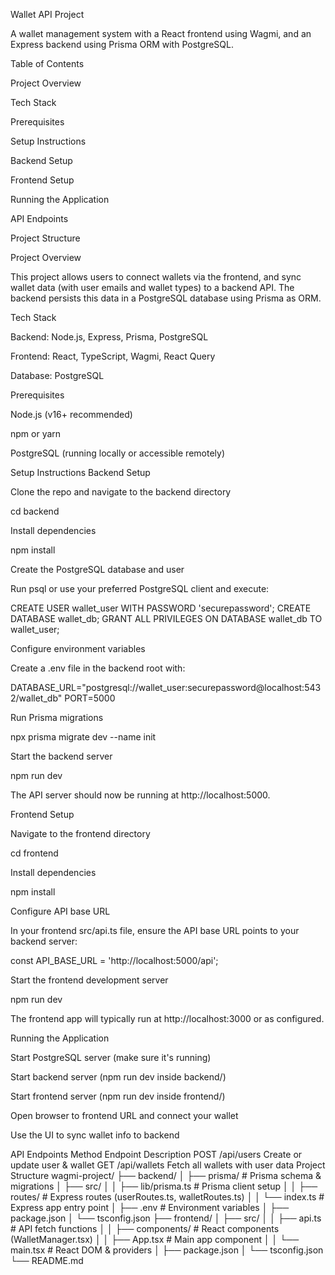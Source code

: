 Wallet API Project

A wallet management system with a React frontend using Wagmi, and an Express backend using Prisma ORM with PostgreSQL.

Table of Contents

Project Overview

Tech Stack

Prerequisites

Setup Instructions

Backend Setup

Frontend Setup

Running the Application

API Endpoints

Project Structure

Project Overview

This project allows users to connect wallets via the frontend, and sync wallet data (with user emails and wallet types) to a backend API. The backend persists this data in a PostgreSQL database using Prisma as ORM.

Tech Stack

Backend: Node.js, Express, Prisma, PostgreSQL

Frontend: React, TypeScript, Wagmi, React Query

Database: PostgreSQL

Prerequisites

Node.js (v16+ recommended)

npm or yarn

PostgreSQL (running locally or accessible remotely)

Setup Instructions
Backend Setup

Clone the repo and navigate to the backend directory

cd backend


Install dependencies

npm install


Create the PostgreSQL database and user

Run psql or use your preferred PostgreSQL client and execute:

CREATE USER wallet_user WITH PASSWORD 'securepassword';
CREATE DATABASE wallet_db;
GRANT ALL PRIVILEGES ON DATABASE wallet_db TO wallet_user;


Configure environment variables

Create a .env file in the backend root with:

DATABASE_URL="postgresql://wallet_user:securepassword@localhost:5432/wallet_db"
PORT=5000


Run Prisma migrations

npx prisma migrate dev --name init


Start the backend server

npm run dev


The API server should now be running at http://localhost:5000.

Frontend Setup

Navigate to the frontend directory

cd frontend


Install dependencies

npm install


Configure API base URL

In your frontend src/api.ts file, ensure the API base URL points to your backend server:

const API_BASE_URL = 'http://localhost:5000/api';


Start the frontend development server

npm run dev


The frontend app will typically run at http://localhost:3000 or as configured.

Running the Application

Start PostgreSQL server (make sure it's running)

Start backend server (npm run dev inside backend/)

Start frontend server (npm run dev inside frontend/)

Open browser to frontend URL and connect your wallet

Use the UI to sync wallet info to backend

API Endpoints
Method	Endpoint	Description
POST	/api/users	Create or update user & wallet
GET	/api/wallets	Fetch all wallets with user data
Project Structure
wagmi-project/
├── backend/
│   ├── prisma/              # Prisma schema & migrations
│   ├── src/
│   │   ├── lib/prisma.ts    # Prisma client setup
│   │   ├── routes/          # Express routes (userRoutes.ts, walletRoutes.ts)
│   │   └── index.ts         # Express app entry point
│   ├── .env                 # Environment variables
│   ├── package.json
│   └── tsconfig.json
├── frontend/
│   ├── src/
│   │   ├── api.ts           # API fetch functions
│   │   ├── components/      # React components (WalletManager.tsx)
│   │   ├── App.tsx          # Main app component
│   │   └── main.tsx         # React DOM & providers
│   ├── package.json
│   └── tsconfig.json
└── README.md